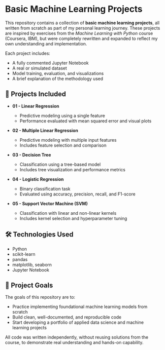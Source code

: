 # Basic Machine Learning Projects

This repository contains a collection of **basic machine learning projects**, all written from scratch as part of my personal learning journey. These projects are inspired by exercises from the *Machine Learning with Python* course (Coursera, IBM), but were completely rewritten and expanded to reflect my own understanding and implementation.

Each project includes:
- A fully commented Jupyter Notebook
- A real or simulated dataset
- Model training, evaluation, and visualizations
- A brief explanation of the methodology used

## 📁 Projects Included

- **01 - Linear Regression**
  - Predictive modeling using a single feature
  - Performance evaluated with mean squared error and visual plots

- **02 - Multiple Linear Regression**
  - Predictive modeling with multiple input features
  - Includes feature selection and comparison

- **03 - Decision Tree**
  - Classification using a tree-based model
  - Includes tree visualization and performance metrics

- **04 - Logistic Regression**
  - Binary classification task
  - Evaluated using accuracy, precision, recall, and F1-score

- **05 - Support Vector Machine (SVM)**
  - Classification with linear and non-linear kernels
  - Includes kernel selection and hyperparameter tuning

## 🛠️ Technologies Used
- Python
- scikit-learn
- pandas
- matplotlib, seaborn
- Jupyter Notebook

## 🎯 Project Goals
The goals of this repository are to:
- Practice implementing foundational machine learning models from scratch
- Build clean, well-documented, and reproducible code
- Start developing a portfolio of applied data science and machine learning projects

All code was written independently, without reusing solutions from the course, to demonstrate real understanding and hands-on capability.
